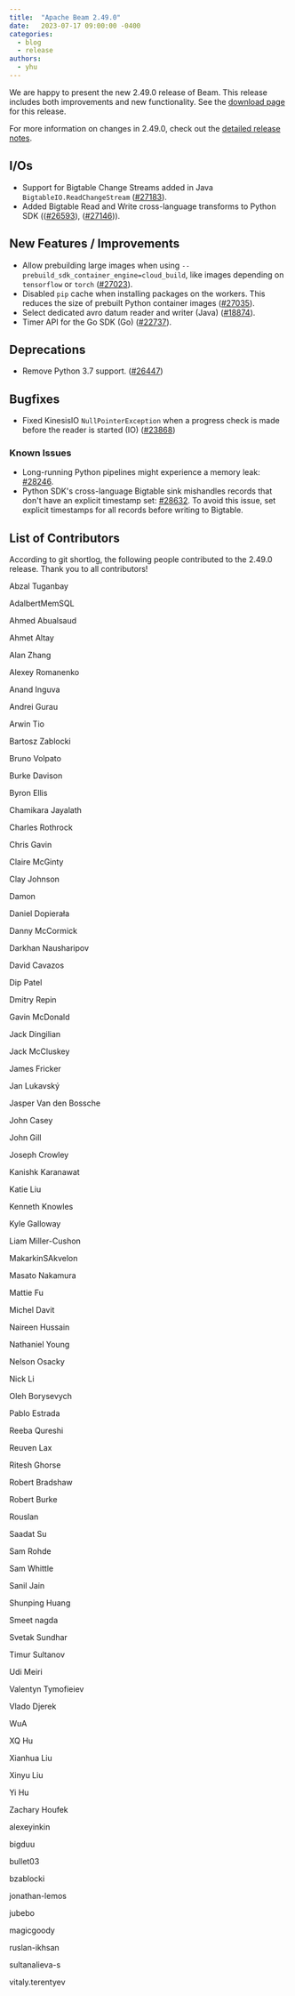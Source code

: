 ```yaml
---
title:  "Apache Beam 2.49.0"
date:   2023-07-17 09:00:00 -0400
categories:
  - blog
  - release
authors:
  - yhu
---
```

<!--
Licensed under the Apache License, Version 2.0 (the "License");
you may not use this file except in compliance with the License.
You may obtain a copy of the License at
http://www.apache.org/licenses/LICENSE-2.0
Unless required by applicable law or agreed to in writing, software
distributed under the License is distributed on an "AS IS" BASIS,
WITHOUT WARRANTIES OR CONDITIONS OF ANY KIND, either express or implied.
See the License for the specific language governing permissions and
limitations under the License.
-->

We are happy to present the new 2.49.0 release of Beam.
This release includes both improvements and new functionality.
See the [download page](/get-started/downloads/#2490-2023-07-17) for this release.

<!--more-->

For more information on changes in 2.49.0, check out the [detailed release notes](https://github.com/apache/beam/milestone/13).

## I/Os

* Support for Bigtable Change Streams added in Java `BigtableIO.ReadChangeStream` ([#27183](https://github.com/apache/beam/issues/27183)).
* Added Bigtable Read and Write cross-language transforms to Python SDK (([#26593](https://github.com/apache/beam/issues/26593)), ([#27146](https://github.com/apache/beam/issues/27146))).

## New Features / Improvements

* Allow prebuilding large images when using `--prebuild_sdk_container_engine=cloud_build`, like images depending on `tensorflow` or `torch` ([#27023](https://github.com/apache/beam/pull/27023)).
* Disabled `pip` cache when installing packages on the workers. This reduces the size of prebuilt Python container images ([#27035](https://github.com/apache/beam/pull/27035)).
* Select dedicated avro datum reader and writer (Java) ([#18874](https://github.com/apache/beam/issues/18874)).
* Timer API for the Go SDK (Go) ([#22737](https://github.com/apache/beam/issues/22737)).


## Deprecations

* Remove Python 3.7 support. ([#26447](https://github.com/apache/beam/issues/26447))

## Bugfixes

* Fixed KinesisIO `NullPointerException` when a progress check is made before the reader is started (IO) ([#23868](https://github.com/apache/beam/issues/23868))

### Known Issues

* Long-running Python pipelines might experience a memory leak: [#28246](https://github.com/apache/beam/issues/28246).
* Python SDK's cross-language Bigtable sink mishandles records that don't have an explicit timestamp set: [#28632](https://github.com/apache/beam/issues/28632). To avoid this issue, set explicit timestamps for all records before writing to Bigtable.

## List of Contributors

According to git shortlog, the following people contributed to the 2.49.0 release. Thank you to all contributors!

Abzal Tuganbay

AdalbertMemSQL

Ahmed Abualsaud

Ahmet Altay

Alan Zhang

Alexey Romanenko

Anand Inguva

Andrei Gurau

Arwin Tio

Bartosz Zablocki

Bruno Volpato

Burke Davison

Byron Ellis

Chamikara Jayalath

Charles Rothrock

Chris Gavin

Claire McGinty

Clay Johnson

Damon

Daniel Dopierała

Danny McCormick

Darkhan Nausharipov

David Cavazos

Dip Patel

Dmitry Repin

Gavin McDonald

Jack Dingilian

Jack McCluskey

James Fricker

Jan Lukavský

Jasper Van den Bossche

John Casey

John Gill

Joseph Crowley

Kanishk Karanawat

Katie Liu

Kenneth Knowles

Kyle Galloway

Liam Miller-Cushon

MakarkinSAkvelon

Masato Nakamura

Mattie Fu

Michel Davit

Naireen Hussain

Nathaniel Young

Nelson Osacky

Nick Li

Oleh Borysevych

Pablo Estrada

Reeba Qureshi

Reuven Lax

Ritesh Ghorse

Robert Bradshaw

Robert Burke

Rouslan

Saadat Su

Sam Rohde

Sam Whittle

Sanil Jain

Shunping Huang

Smeet nagda

Svetak Sundhar

Timur Sultanov

Udi Meiri

Valentyn Tymofieiev

Vlado Djerek

WuA

XQ Hu

Xianhua Liu

Xinyu Liu

Yi Hu

Zachary Houfek

alexeyinkin

bigduu

bullet03

bzablocki

jonathan-lemos

jubebo

magicgoody

ruslan-ikhsan

sultanalieva-s

vitaly.terentyev

